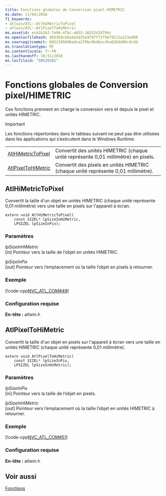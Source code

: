 ```yaml
---
title: Fonctions globales de Conversion pixel-HIMETRIC
ms.date: 11/04/2016
f1_keywords:
- atlwin/ATL::AtlHiMetricToPixel
- atlwin/ATL::AtlPixelToHiMetric
ms.assetid: ecb1b1b2-7e9d-4fbc-a855-16252d2d794c
ms.openlocfilehash: 95b3b9c6ba4e5d25a9f07f72f9479121a223ad00
ms.sourcegitcommit: 6052185696adca270bc9bdbec45a626dd89cdcdd
ms.translationtype: MT
ms.contentlocale: fr-FR
ms.lasthandoff: 10/31/2018
ms.locfileid: "50529101"
---
```

# <a name="pixelhimetric-conversion-global-functions"></a>Fonctions globales de Conversion pixel/HIMETRIC

Ces fonctions prennent en charge la conversion vers et depuis le pixel et unités HIMETRIC.

> [!IMPORTANT]
>  Les fonctions répertoriées dans le tableau suivant ne peut pas être utilisées dans les applications qui s’exécutent dans le Windows Runtime.

|||
|-|-|
|[AtlHiMetricToPixel](#atlhimetrictopixel)|Convertit des unités HIMETRIC (chaque unité représente 0,01 millimètre) en pixels.|
|[AtlPixelToHiMetric](#atlpixeltohimetric)|Convertit des pixels en unités HIMETRIC (chaque unité représente 0,01 millimètre).|

##  <a name="atlhimetrictopixel"></a>  AtlHiMetricToPixel

Convertit la taille d'un objet en unités HIMETRIC (chaque unité représente 0,01 millimètre) vers une taille en pixels sur l'appareil à écran.

```
extern void AtlHiMetricToPixel(
    const SIZEL* lpSizeInHiMetric,
    LPSIZEL lpSizeInPix);
```

### <a name="parameters"></a>Paramètres

*lpSizeInHiMetric*<br/>
[in] Pointeur vers la taille de l’objet en unités HIMETRIC.

*lpSizeInPix*<br/>
[out] Pointeur vers l’emplacement où la taille l’objet en pixels à retourner.

### <a name="example"></a>Exemple

[!code-cpp[NVC_ATL_COM#49](../../atl/codesnippet/cpp/pixel-himetric-conversion-global-functions_1.cpp)]

### <a name="requirements"></a>Configuration requise

**En-tête :** atlwin.h

##  <a name="atlpixeltohimetric"></a>  AtlPixelToHiMetric

Convertit la taille d'un objet en pixels sur l'appareil à écran vers une taille en unités HIMETRIC (chaque unité représente 0,01 millimètre).

```
extern void AtlPixelToHiMetric(
    const SIZEL* lpSizeInPix,
    LPSIZEL lpSizeInHiMetric);
```

### <a name="parameters"></a>Paramètres

*lpSizeInPix*<br/>
[in] Pointeur vers la taille de l’objet en pixels.

*lpSizeInHiMetric*<br/>
[out] Pointeur vers l’emplacement où la taille l’objet en unités HIMETRIC à retourner.

### <a name="example"></a>Exemple

[!code-cpp[NVC_ATL_COM#51](../../atl/codesnippet/cpp/pixel-himetric-conversion-global-functions_2.cpp)]

### <a name="requirements"></a>Configuration requise

**En-tête :** atlwin.h

## <a name="see-also"></a>Voir aussi

[Fonctions](../../atl/reference/atl-functions.md)
